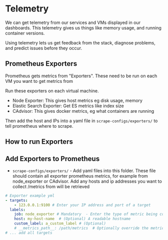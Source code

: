 # Telemetry

We can get telemetry from our services and VMs displayed in our dashboards. This telemetry gives us things like memory usage, and running container versions.

Using telemetry lets us get feedback from the stack, diagnose problems, and predict issues before they occur.

## Prometheus Exporters
Prometheus gets metrics from "Exporters". These need to be run on each VM you want to get metrics from

Run these exporters on each virtual machine.

- Node Exporter: This gives host metrics eg disk usage, memory
- Elastic Search Exporter: Get ES metrics like index size
- CAdvisor: This gives docker metrics, eg what containers are running

 Then add the host and IPs into a yaml file in `scrape-configs/exporters/` to tell prometheus where to scrape.


## How to run Exporters

## Add Exporters to Prometheus
- `scrape-configs/exporters/` -
 Add yaml files into this folder. These file should contain all exporter prometheus metrics, for example from node_exporter or CAdvisor. Add any hosts and ip addresses you want to collect /metrics from will be retrieved

```yaml 
# Exporter example yml
- targets:
    - 123.0.0.1:9100 # Enter your IP address and port of a target
  labels:
    job: node_exporter # Mandatory  - Enter the type of metric being collected
    host: my-host-name  # (Optional) A readable hostname
    custom_label: a_custom_label # (Optional)
    # __metrics_path__: /path/metrics  # Optionally override the metrics path, the default is just /metrics
# ... add all targets
```